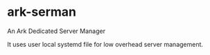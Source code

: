 # ark-serman

An Ark Dedicated Server Manager

It uses user local systemd file for low overhead server management.
